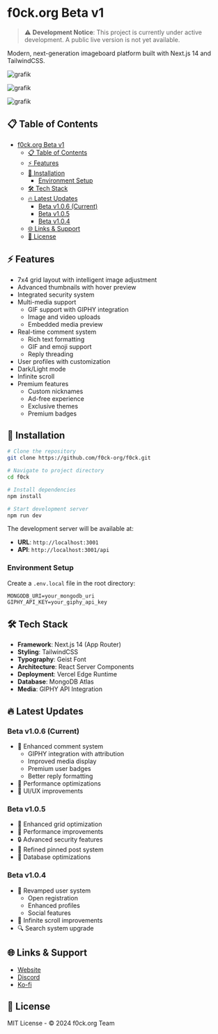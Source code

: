 # f0ck.org Beta v1

> ⚠️ **Development Notice**: This project is currently under active development. A public live version is not yet available.

Modern, next-generation imageboard platform built with Next.js 14 and TailwindCSS.

![grafik](https://github.com/user-attachments/assets/b35c9f71-d950-4b09-9943-f228cfbd8889)

![grafik](https://github.com/user-attachments/assets/a5c4631b-90c7-497e-81e3-4c18cb0e96b5)

![grafik](https://github.com/user-attachments/assets/e16a991f-6230-4819-a7f4-b38884fad9a2)

## 📋 Table of Contents

- [f0ck.org Beta v1](#f0ckorg-beta-v1)
  - [📋 Table of Contents](#-table-of-contents)
  - [⚡ Features](#-features)
  - [🚀 Installation](#-installation)
    - [Environment Setup](#environment-setup)
  - [🛠️ Tech Stack](#️-tech-stack)
  - [🔥 Latest Updates](#-latest-updates)
    - [Beta v1.0.6 (Current)](#beta-v106-current)
    - [Beta v1.0.5](#beta-v105)
    - [Beta v1.0.4](#beta-v104)
  - [🌐 Links \& Support](#-links--support)
  - [📜 License](#-license)

## ⚡ Features

- 7x4 grid layout with intelligent image adjustment
- Advanced thumbnails with hover preview
- Integrated security system
- Multi-media support
  - GIF support with GIPHY integration
  - Image and video uploads
  - Embedded media preview
- Real-time comment system
  - Rich text formatting
  - GIF and emoji support
  - Reply threading
- User profiles with customization
- Dark/Light mode
- Infinite scroll
- Premium features
  - Custom nicknames
  - Ad-free experience
  - Exclusive themes
  - Premium badges

## 🚀 Installation

```bash
# Clone the repository
git clone https://github.com/f0ck-org/f0ck.git

# Navigate to project directory
cd f0ck

# Install dependencies
npm install

# Start development server
npm run dev
```

The development server will be available at:

- **URL**: `http://localhost:3001`
- **API**: `http://localhost:3001/api`

### Environment Setup

Create a `.env.local` file in the root directory:

```env
MONGODB_URI=your_mongodb_uri
GIPHY_API_KEY=your_giphy_api_key
```

## 🛠️ Tech Stack

- **Framework**: Next.js 14 (App Router)
- **Styling**: TailwindCSS
- **Typography**: Geist Font
- **Architecture**: React Server Components
- **Deployment**: Vercel Edge Runtime
- **Database**: MongoDB Atlas
- **Media**: GIPHY API Integration

## 🔥 Latest Updates

### Beta v1.0.6 (Current)

- 🎨 Enhanced comment system
  - GIPHY integration with attribution
  - Improved media display
  - Premium user badges
  - Better reply formatting
- 🚀 Performance optimizations
- 🎯 UI/UX improvements

### Beta v1.0.5

- 🎨 Enhanced grid optimization
- 🚀 Performance improvements
- 🔒 Advanced security features
- 🎯 Refined pinned post system
- 💾 Database optimizations

### Beta v1.0.4

- 👤 Revamped user system
  - Open registration
  - Enhanced profiles
  - Social features
- 🔄 Infinite scroll improvements
- 🔍 Search system upgrade

## 🌐 Links & Support

- [Website](https://f0ck.org)
- [Discord](https://discord.gg/SmWpwGnyrU)
- [Ko-fi](https://ko-fi.com/f0ck_org)

## 📜 License

MIT License - © 2024 f0ck.org Team
